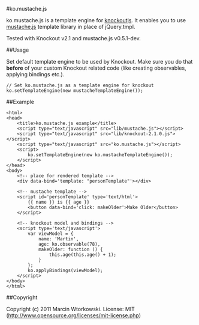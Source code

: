 #ko.mustache.js

ko.mustache.js is a template engine for [knockoutjs](http://knockoutjs.com). It enables you to use [mustache.js](https://github.com/janl/mustache.js/) template library in place of jQuery.tmpl.

Tested with Knockout v2.1 and mustache.js v0.5.1-dev.

##Usage


Set default template engine to be used by Knockout. Make sure you do that **before** of your custom Knockout related code (like creating observables, applying bindings etc.).

	// Set ko.mustache.js as a template engine for knockout
	ko.setTemplateEngine(new mustacheTemplateEngine());

##Example

	<html>
	<head>
		<title>ko.mustache.js example</title>
		<script type="text/javascript" src="lib/mustache.js"></script>
		<script type="text/javascript" src="lib/knockout-2.1.0.js"></script>
		<script type="text/javascript" src="ko.mustache.js"></script>
		<script>
			ko.setTemplateEngine(new ko.mustacheTemplateEngine());
		</script>
	</head>
	<body>
		<!-- place for rendered template -->
		<div data-bind='template: "personTemplate"'></div>

		<!-- mustache template -->
		<script id='personTemplate' type='text/html'>
			{{ name }} is {{ age }}
			<button data-bind='click: makeOlder'>Make Older</button>
		</script>
	
		<!-- knockout model and bindings -->
		<script type='text/javascript'>
			var viewModel = {
				name: 'Martin',
				age: ko.observable(78),
				makeOlder: function () {
					this.age(this.age() + 1);
				}
			};
			ko.applyBindings(viewModel);
		</script>
	</body>
	</html>


##Copyright

Copyright (c) 2011 Marcin Wtorkowski. License: MIT (http://www.opensource.org/licenses/mit-license.php)
